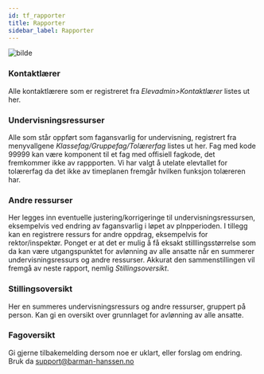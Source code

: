 ```yaml
---
id: tf_rapporter
title: Rapporter
sidebar_label: Rapporter
---
```

![bilde](https://user-images.githubusercontent.com/80097133/195299852-22dfc189-722e-47ce-bb9d-49abaf0cbdc3.png)

### Kontaktlærer
Alle kontaktlærere som er registreret fra _Elevadmin>Kontaktlærer_ listes ut her.

### Undervisningsressurser
Alle som står oppført som fagansvarlig for undervisning, registrert fra menyvallgene _Klassefag/Gruppefag/Tolærerfag_ listes ut her. 
Fag med kode 99999 kan være komponent til et fag med offisiell fagkode, det fremkommer ikke av rappporten.
Vi har valgt å utelate elevtallet for tolærerfag da det ikke av timeplanen fremgår hvilken funksjon tolæreren har.

### Andre ressurser
Her legges inn eventuelle justering/korrigeringe til undervisningsressursen, eksempelvis ved endring av fagansvarlig i løpet av plnpperioden. I tillegg kan en registrere ressurs for andre oppdrag, eksempelvis for rektor/inspektør. Ponget er at det er mulig å få eksakt stilllingsstørrelse som da kan være utgangspunktet for avlønning av alle ansatte når en summerer undervisningsressurs og andre ressurser. Akkurat den sammenstillingen vil fremgå av neste rapport, nemlig _Stillingsoversikt_.

### Stillingsoversikt
Her en summeres undervisningsressurs og andre ressurser, gruppert på person. Kan gi en oversikt over grunnlaget for avlønning av alle ansatte.

### Fagoversikt




Gi gjerne tilbakemelding dersom noe er uklart, eller forslag om endring. Bruk da support@barman-hanssen.no

